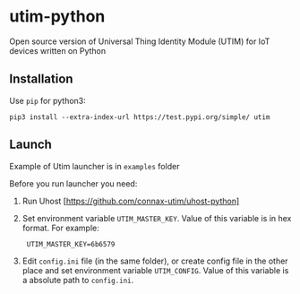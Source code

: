 # utim-python
Open source version of Universal Thing Identity Module (UTIM) for IoT devices written on Python 

## Installation

Use `pip` for python3:

    pip3 install --extra-index-url https://test.pypi.org/simple/ utim

## Launch

Example of Utim launcher is in `examples` folder

Before you run launcher you need:

1. Run Uhost [https://github.com/connax-utim/uhost-python]

1. Set environment variable `UTIM_MASTER_KEY`. Value of this variable is in hex format. For example:

        UTIM_MASTER_KEY=6b6579       

1. Edit `config.ini` file (in the same folder), or create config file in the other place and set environment variable `UTIM_CONFIG`. Value of this variable is a absolute path to `config.ini`.